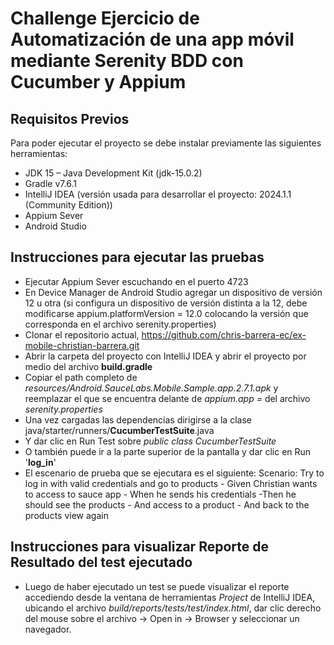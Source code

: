 # Challenge Ejercicio de Automatización de una app móvil mediante Serenity BDD con Cucumber y Appium

## Requisitos Previos

Para poder ejecutar el proyecto se debe instalar previamente las siguientes herramientas:
- JDK 15 – Java Development Kit (jdk-15.0.2)
- Gradle v7.6.1
- IntelliJ IDEA (versión usada para desarrollar el proyecto: 2024.1.1 (Community Edition))
- Appium Sever
- Android Studio

## Instrucciones para ejecutar las pruebas
* Ejecutar Appium Sever escuchando en el puerto 4723
* En Device Manager de Android Studio agregar un dispositivo de versión 12 u otra (si configura un dispositivo de versión distinta a la 12, debe modificarse appium.platformVersion = 12.0 colocando la versión que corresponda en el archivo serenity.properties)
* Clonar el repositorio actual, https://github.com/chris-barrera-ec/ex-mobile-christian-barrera.git
* Abrir la carpeta del proyecto con IntelliJ IDEA y abrir el proyecto por medio del archivo **build.gradle**
* Copiar el path completo de _resources/Android.SauceLabs.Mobile.Sample.app.2.7.1.apk_ y reemplazar el que se encuentra delante de _appium.app =_ del archivo _serenity.properties_
* Una vez cargadas las dependencias dirigirse a la clase java/starter/runners/**CucumberTestSuite**.java
* Y dar clic en Run Test sobre _public class CucumberTestSuite_
* O también puede ir a la parte superior de la pantalla y dar clic en Run '**log_in**'
* El escenario de prueba que se ejecutara es el siguiente:
  Scenario: Try to log in with valid credentials and go to products
        - Given Christian wants to access to sauce app
        - When he sends his credentials
        -Then he should see the products
        - And access to a product
        - And back to the products view again

## Instrucciones para visualizar Reporte de Resultado del test ejecutado
- Luego de haber ejecutado un test se puede visualizar el reporte accediendo desde la ventana de herramientas _Project_ de IntelliJ IDEA, ubicando el archivo _build/reports/tests/test/index.html_, dar clic derecho del mouse sobre el archivo -> Open in -> Browser y seleccionar un navegador.

